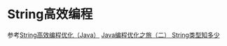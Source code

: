 # String高效编程
参考[String高效编程优化（Java）](http://blog.csdn.net/bianlians/article/details/51644592)
[Java编程优化之旅（二） String类型知多少](http://blog.csdn.net/guodongxiaren/article/details/22511427)
